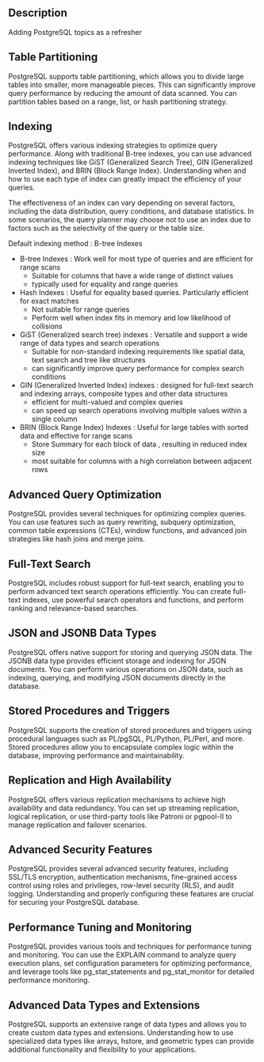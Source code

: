 ## Description

Adding PostgreSQL topics as a refresher

## Table Partitioning 
PostgreSQL supports table partitioning, which allows you to divide large tables into smaller, more manageable pieces. This can significantly improve query performance by reducing the amount of data scanned. You can partition tables based on a range, list, or hash partitioning strategy.

## Indexing
PostgreSQL offers various indexing strategies to optimize query performance. Along with traditional B-tree indexes, you can use advanced indexing techniques like GiST (Generalized Search Tree), GIN (Generalized Inverted Index), and BRIN (Block Range Index). Understanding when and how to use each type of index can greatly impact the efficiency of your queries.

The effectiveness of an index can vary depending on several factors, including the data distribution,
query conditions, and database statistics. In some scenarios, the query planner
may choose not to use an index due to factors such as the selectivity of the query or the table size.

Default indexing method : B-tree Indexes

* B-tree Indexes : Work well for most type of queries and are efficient for range scans
  * Suitable for columns that have a wide range of distinct values
  * typically used for equality and range queries
* Hash Indexes : Useful for equality based queries. Particularly efficient for exact matches
  * Not suitable for range queries
  * Perform well when index fits in memory and low likelihood of collisions
* GiST (Generalized search tree) indexes : Versatile and support a wide range of data types and search operations
  * Suitable for non-standard indexing requirements like spatial data, text search and tree like structures
  * can significantly improve query performance for complex search conditions
* GIN (Generalized Inverted Index) indexes : designed for full-text search and indexing arrays, composite types and other data structures
  * efficient for multi-valued and complex queries
  * can speed up search operations involving multiple values within a single column
* BRIN (Block Range Index) Indexes : Useful for large tables with sorted data and effective for range scans
  * Store Summary for each block of data , resulting in reduced index size
  * most suitable for columns with a high correlation between adjacent rows

## Advanced Query Optimization
PostgreSQL provides several techniques for optimizing complex queries. You can use features such as query rewriting, subquery optimization, common table expressions (CTEs), window functions, and advanced join strategies like hash joins and merge joins.

## Full-Text Search
PostgreSQL includes robust support for full-text search, enabling you to perform advanced text search operations efficiently. You can create full-text indexes, use powerful search operators and functions, and perform ranking and relevance-based searches.

## JSON and JSONB Data Types
PostgreSQL offers native support for storing and querying JSON data. The JSONB data type provides efficient storage and indexing for JSON documents. You can perform various operations on JSON data, such as indexing, querying, and modifying JSON documents directly in the database.

## Stored Procedures and Triggers
PostgreSQL supports the creation of stored procedures and triggers using procedural languages such as PL/pgSQL, PL/Python, PL/Perl, and more. Stored procedures allow you to encapsulate complex logic within the database, improving performance and maintainability.

## Replication and High Availability
PostgreSQL offers various replication mechanisms to achieve high availability and data redundancy. You can set up streaming replication, logical replication, or use third-party tools like Patroni or pgpool-II to manage replication and failover scenarios.

## Advanced Security Features
PostgreSQL provides several advanced security features, including SSL/TLS encryption, authentication mechanisms, fine-grained access control using roles and privileges, row-level security (RLS), and audit logging. Understanding and properly configuring these features are crucial for securing your PostgreSQL database.

## Performance Tuning and Monitoring
PostgreSQL provides various tools and techniques for performance tuning and monitoring. You can use the EXPLAIN command to analyze query execution plans, set configuration parameters for optimizing performance, and leverage tools like pg_stat_statements and pg_stat_monitor for detailed performance monitoring.

## Advanced Data Types and Extensions
PostgreSQL supports an extensive range of data types and allows you to create custom data types and extensions. Understanding how to use specialized data types like arrays, hstore, and geometric types can provide additional functionality and flexibility to your applications.

